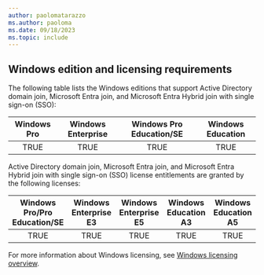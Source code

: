 ```yaml
---
author: paolomatarazzo
ms.author: paoloma
ms.date: 09/18/2023
ms.topic: include
---
```


## Windows edition and licensing requirements

The following table lists the Windows editions that support Active Directory domain join, Microsoft Entra join, and Microsoft Entra Hybrid join with single sign-on (SSO):

|Windows Pro|Windows Enterprise|Windows Pro Education/SE|Windows Education|
|:---:|:---:|:---:|:---:|
|TRUE|TRUE|TRUE|TRUE|

Active Directory domain join, Microsoft Entra join, and Microsoft Entra Hybrid join with single sign-on (SSO) license entitlements are granted by the following licenses:

|Windows Pro/Pro Education/SE|Windows Enterprise E3|Windows Enterprise E5|Windows Education A3|Windows Education A5|
|:---:|:---:|:---:|:---:|:---:|
|TRUE|TRUE|TRUE|TRUE|TRUE|

For more information about Windows licensing, see [Windows licensing overview](/windows/whats-new/windows-licensing).
